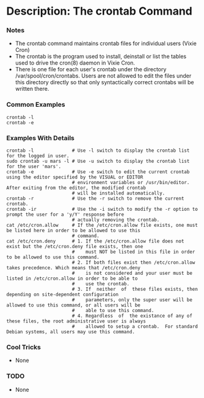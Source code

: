 # Description: The crontab Command

### Notes
* The crontab command maintains crontab files for individual users (Vixie Cron)
* The crontab is the program used to install, deinstall or list the tables used to drive the cron(8) daemon in Vixie
  Cron.
* There is one file for each user's crontab under the directory /var/spool/cron/crontabs. Users are not allowed to
  edit the files under this directory directly so that only syntactically correct crontabs will be written there.

### Common Examples
```shell
crontab -l
crontab -e
```

### Examples With Details
```shell
crontab -l              # Use -l switch to display the crontab list for the logged in user.
sudo crontab -u mars -l # Use -u switch to display the crontab list for the user 'mars'.
crontab -e              # Use -e switch to edit the current crontab using the editor specified by the VISUAL or EDITOR
                        # environment variables or /usr/bin/editor. After exiting from the editor, the modified crontab
                        # will be installed automatically.
crontab -r              # Use the -r switch to remove the current crontab.
crontab -ir             # Use the -i switch to modify the -r option to prompt the user for a 'y/Y' response before
                        # actually removing the crontab.
cat /etc/cron.allow     # If the /etc/cron.allow file exists, one must be listed here in order to be allowed to use this
                        # command.
cat /etc/cron.deny      # 1. If the /etc/cron.allow file does not exist but the /etc/cron.deny file exists, then one
                        #    must NOT be listed in this file in order to be allowed to use this command.
                        # 2. If both files exist then /etc/cron.allow takes precedence. Which means that /etc/cron.deny
                        #    is not considered and your user must be listed in /etc/cron.allow in order to be able to
                        #    use the crontab.
                        # 3. If  neither  of  these files exists, then depending on site-dependent configuration
                        #    parameters, only the super user will be allowed to use this command, or all users will be
                        #    able to use this command.
                        # 4. Regardless  of  the existance of any of these files, the root administrative user is always
                        #    allowed to setup a crontab.  For standard Debian systems, all users may use this command.
```

### Cool Tricks
* None

### TODO
* None
